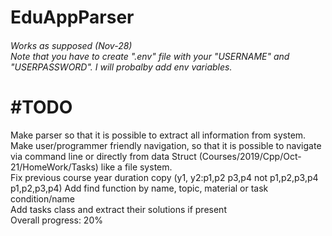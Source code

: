 # EduAppParser
<h6>
    Works as supposed (Nov-28)
    </br>
    Note that you have to create ".env" file with your "USERNAME" and "USERPASSWORD". I will probalby add env variables.
</h6>


# #TODO
Make parser so that it is possible to extract all information from system.
</br>
Make user/programmer friendly navigation, so that it is possible to navigate via command line or directly from data Struct (Courses/2019/Cpp/Oct-21/HomeWork/Tasks) like a file system.
</br>
Fix previous course year duration copy (y1, y2:p1,p2 p3,p4 not p1,p2,p3,p4 p1,p2,p3,p4)
Add find function by name, topic, material or task condition/name
</br>
Add tasks class and extract their solutions if present
</br>
Overall progress: 20%
</br>
